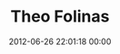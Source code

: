 ---
title: "Theo Folinas"
date: 2012-06-26 22:01:18 00:00
permalink: /theofolinas
twitter: "theofolinas"
likes: [895,942,963,990,275]
id: 1117
gravatar: "http://www.gravatar.com/avatar/4228f105e7a7850a9671b0614a48af7f"
---